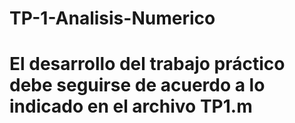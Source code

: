 # TP-1-Analisis-Numerico
# El desarrollo del trabajo práctico debe seguirse de acuerdo a lo indicado en el archivo TP1.m
